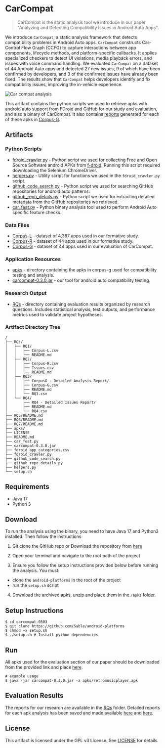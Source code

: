 # CarCompat

> CarCompat is the static analysis tool we introduce in our paper "Analyzing and Detecting Compatibility Issues in Android Auto Apps".


We introduce `CarCompat`, a static analysis framework that detects compatibility problems in Android Auto apps. `CarCompat` constructs Car-Control Flow Graph (CCFG) to capture interactions between app components, lifecycle methods, and platform-specific callbacks. It applies specialized checkers to detect UI violations, media playback errors, and issues with voice command handling.
We evaluated `CarCompat` on a dataset of $44$ Android Auto apps and detected $27$ new issues, $9$ of which have been confirmed by developers, and $3$ of the confirmed issues have already been fixed. 
The results show that `CarCompat` helps developers identify and fix compatibility issues, improving the in-vehicle experience.


![Car compat analysis](https://anonymous.4open.science/r/carcompat-0503/carcompat-illustration.png)



This artifact contains the python scripts we used to retrieve apks with android auto support from FDroid and GitHub for our study and evaluation, and also a binary of CarCompat. It also contains [reports](https://anonymous.4open.science/r/carcompat-0503/RQs/RQ3/CorpusG%20-%20Detailed%20Analysis%20Report/) generated for each of these apks in [Corpus-G](https://anonymous.4open.science/r/carcompat-0503/RQs/RQ3/Corpus-G.csv).


## Artifacts

### Python Scripts
- [fdroid_crawler.py](https://anonymous.4open.science/r/carcompat-0503/fdroid_crawler.py) - Python script we used for collecting Free and Open Source Software android APKs from [f-droid](https://f-droid.org/en/). Running this script required downloading the Selenium ChromeDriver.
- [helpers.py](https://anonymous.4open.science/r/carcompat-0503/fdroid_crawler.py) - Utility script for functions we used in the `fdroid_crawler.py` script.
- [github_code_search.py](https://anonymous.4open.science/r/carcompat-0503/github_code_search.py) - Python script we used for searching GitHub repositories for android auto patterns. 
- [github_repo_details.py](https://anonymous.4open.science/r/carcompat-0503/github_repo_details.py) - Python script we used for extracting detailed metadata from the GitHub repositories we retrieved.
- [car_feat.py](https://anonymous.4open.science/r/carcompat-0503/car_feat.py) - Python binary analysis tool used to perform Android Auto specific feature checks.

### Data Files
- [Corpus-L](https://anonymous.4open.science/r/carcompat-0503/RQs/RQ1/Corpus-L.csv) - dataset of 4,387 apps used in our formative study.
- [Corpus-R](https://anonymous.4open.science/r/carcompat-0503/RQs/RQ2/Corpus-R.csv) - dataset of 44 apps used in our formative study.
- [Corpus-G](https://anonymous.4open.science/r/carcompat-0503/RQs/RQ3/Corpus-G.csv) - dataset of 44 apps used in our evaluation of CarCompat.

### Application Resources
- [apks](https://anonymous.4open.science/r/carcompat-0503/apks) - directory containing the apks in corpus-g used for compatibility testing and analysis.
- [carcompat-0.3.0.jar](https://anonymous.4open.science/r/carcompat-0503/carcompat-0.3.0.jar) - our tool for android auto compatibility testing.

### Research Output
- [RQs](https://anonymous.4open.science/r/carcompat-0503/RQs/) - directory containing evaluation results organized by research questions. Includes statistical analysis, test outputs, and performance metrics used to validate project hypotheses.


### Artifact Directory Tree

```
/
├── RQs/
│   ├── RQ1/
│   │   ├── Corpus-L.csv
│   │   └── README.md
│   ├── RQ2/
│   │   ├── Corpus-R.csv
│   │   ├── Issues.csv
│   │   └── README.md
│   ├── RQ3/
│   │   ├── CorpusG - Detailed Analysis Report/
│   │   ├── Corpus-G.csv
│   │   ├── README.md
│   │   └── RQ3.csv
│   └── RQ4/
│       ├── RQ4 - Detailed Issues Report/
│       ├── README.md
│       └── RQ4.csv
├── RQ5/README.md
├── RQ6/README.md
├── RQ7/README.md
├── apks/
├── LICENSE
├── README.md
├── car_feat.py
├── carcompat-0.3.0.jar
├── fdroid_app_categories.csv
├── fdroid_crawler.py
├── github_code_search.py
├── github_repo_details.py
├── helpers.py
└── setup.sh
```

## Requirements

- Java 17
- Python 3

## Download

To run the analysis using the binary, you need to have Java 17 and Python3 installed. Then follow the instructions

1. Git clone the GitHub repo or Download the repository from [here](https://anonymous.4open.science/r/carcompat-0503/README.md)

2. Open your terminal and navigate to the root path of the project

3. Ensure you follow the setup instructions provided below before running the analysis. You must:

- clone the `android-platforms` in the root of the project
- run the `setup.sh` script

4. Download the archived apks, unzip and place them in the `/apks` folder.

## Setup Instructions

```shell
$ cd carcompat-0503
$ git clone https://github.com/Sable/android-platforms
$ chmod +x setup.sh
$ ./setup.sh # Install python dependencies
```

<!-- ## Compile

```shell
$ ./gradlew build
``` -->

## Run

All apks used for the evaluation section of our paper should be downloaded from the provided link and place [here](https://anonymous.4open.science/r/carcompat-0503/apks/).

```shell
# example usage
$ java -jar carcompat-0.3.0.jar -a apks/retromusicplayer.apk
```

## Evaluation Results

The reports for our research are available in the [RQs](https://anonymous.4open.science/r/carcompat-0503/RQs/) folder.
Detailed reports for each apk analysis has been saved and made available [here](https://anonymous.4open.science/r/carcompat-0503/RQs/RQ3/) and [here](https://anonymous.4open.science/r/carcompat-0503/RQs/RQ4/).

## License
This artifact is licensed under the GPL v3 License. See [LICENSE](https://anonymous.4open.science/r/carcompat-0503/LICENSE) for details.
